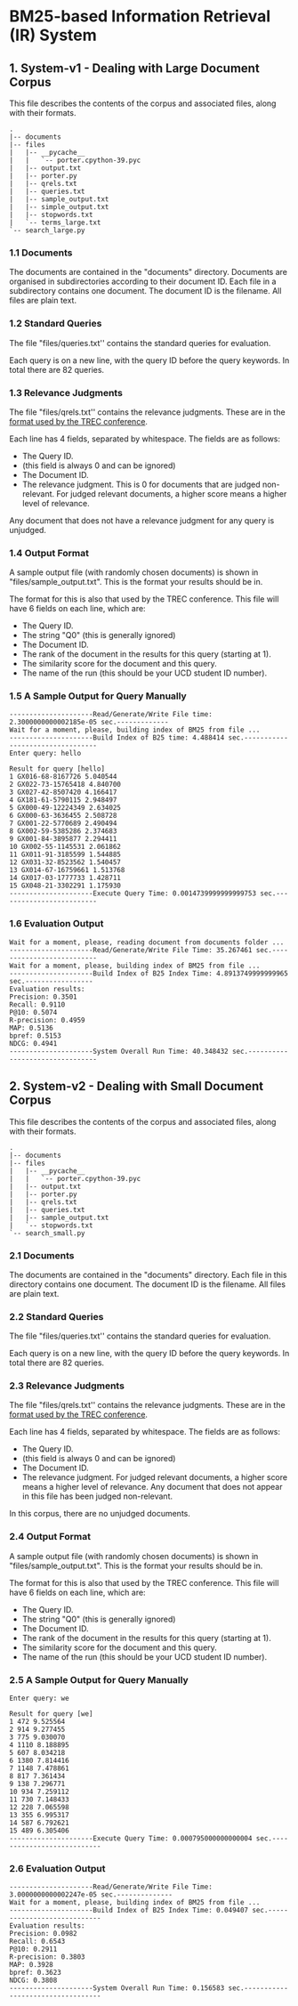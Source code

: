 # BM25-based Information Retrieval (IR) System

## 1. System-v1 - Dealing with Large Document Corpus

This file describes the contents of the corpus and associated files, along with their formats.

```
.
|-- documents
|-- files
|   |-- __pycache__
|   |   `-- porter.cpython-39.pyc
|   |-- output.txt
|   |-- porter.py
|   |-- qrels.txt
|   |-- queries.txt
|   |-- sample_output.txt
|   |-- simple_output.txt
|   |-- stopwords.txt
|   `-- terms_large.txt
`-- search_large.py
```

### 1.1 Documents

The documents are contained in the "documents" directory. Documents are organised in subdirectories according to their document ID. Each file in a subdirectory contains one document. The document ID is the filename. All files are plain text.

### 1.2 Standard Queries

The file "files/queries.txt'' contains the standard queries for evaluation.

Each query is on a new line, with the query ID before the query keywords. In total there are 82 queries.

### 1.3 Relevance Judgments

The file "files/qrels.txt'' contains the relevance judgments. These are in the [format used by the TREC conference](https://trec.nist.gov/data/qrels_eng/).

Each line has 4 fields, separated by whitespace. The fields are as follows:

 * The Query ID.
 * (this field is always 0 and can be ignored)
 * The Document ID.
 * The relevance judgment. This is 0 for documents that are judged non-relevant. For judged relevant documents, a higher score means a higher level of relevance.

Any document that does not have a relevance judgment for any query is unjudged.

### 1.4 Output Format

A sample output file (with randomly chosen documents) is shown in "files/sample_output.txt". This is the format your results should be in.

The format for this is also that used by the TREC conference. This file will have 6 fields on each line, which are:

 * The Query ID.
 * The string "Q0" (this is generally ignored)
 * The Document ID.
 * The rank of the document in the results for this query (starting at 1).
 * The similarity score for the document and this query.
 * The name of the run (this should be your UCD student ID number).

### 1.5 A Sample Output for Query Manually
```
---------------------Read/Generate/Write File time: 2.3000000000002185e-05 sec.-------------
Wait for a moment, please, building index of BM25 from file ...
---------------------Build Index of B25 time: 4.488414 sec.---------------------------------
Enter query: hello

Result for query [hello]
1 GX016-68-8167726 5.040544
2 GX022-73-15765418 4.840700
3 GX027-42-8507420 4.166417
4 GX181-61-5790115 2.948497
5 GX000-49-12224349 2.634025
6 GX000-63-3636455 2.508728
7 GX001-22-5770689 2.490494
8 GX002-59-5385286 2.374683
9 GX001-84-3895877 2.294411
10 GX002-55-1145531 2.061862
11 GX011-91-3185599 1.544885
12 GX031-32-8523562 1.540457
13 GX014-67-16759661 1.513768
14 GX017-03-1777733 1.428711
15 GX048-21-3302291 1.175930
---------------------Execute Query Time: 0.0014739999999999753 sec.-------------------------
```

### 1.6 Evaluation Output
```
Wait for a moment, please, reading document from documents folder ...
---------------------Read/Generate/Write File Time: 35.267461 sec.--------------------------
Wait for a moment, please, building index of BM25 from file ...
---------------------Build Index of B25 Index Time: 4.8913749999999965 sec.-----------------
Evaluation results:
Precision: 0.3501
Recall: 0.9110
P@10: 0.5074
R-precision: 0.4959
MAP: 0.5136
bpref: 0.5153
NDCG: 0.4941
---------------------System Overall Run Time: 40.348432 sec.--------------------------------
```

## 2. System-v2 - Dealing with Small Document Corpus

This file describes the contents of the corpus and associated files, along with their formats.

```
.
|-- documents
|-- files
|   |-- __pycache__
|   |   `-- porter.cpython-39.pyc
|   |-- output.txt
|   |-- porter.py
|   |-- qrels.txt
|   |-- queries.txt
|   |-- sample_output.txt
|   `-- stopwords.txt
`-- search_small.py
```

### 2.1 Documents

The documents are contained in the "documents" directory. Each file in this directory contains one document. The document ID is the filename. All files are plain text.

### 2.2 Standard Queries

The file "files/queries.txt'' contains the standard queries for evaluation.

Each query is on a new line, with the query ID before the query keywords. In total there are 82 queries.

### 2.3 Relevance Judgments

The file "files/qrels.txt'' contains the relevance judgments. These are in the [format used by the TREC conference](https://trec.nist.gov/data/qrels_eng/).

Each line has 4 fields, separated by whitespace. The fields are as follows:

 * The Query ID.
 * (this field is always 0 and can be ignored)
 * The Document ID.
 * The relevance judgment. For judged relevant documents, a higher score means a higher level of relevance. Any document that does not appear in this file has been judged non-relevant.

In this corpus, there are no unjudged documents.

### 2.4 Output Format

A sample output file (with randomly chosen documents) is shown in "files/sample_output.txt". This is the format your results should be in.

The format for this is also that used by the TREC conference. This file will have 6 fields on each line, which are:

 * The Query ID.
 * The string "Q0" (this is generally ignored)
 * The Document ID.
 * The rank of the document in the results for this query (starting at 1).
 * The similarity score for the document and this query.
 * The name of the run (this should be your UCD student ID number).

### 2.5 A Sample Output for Query Manually
```
Enter query: we

Result for query [we]
1 472 9.525564
2 914 9.277455
3 775 9.030070
4 1110 8.188895
5 607 8.034218
6 1380 7.814416
7 1148 7.478861
8 817 7.361434
9 138 7.296771
10 934 7.259112
11 730 7.148433
12 228 7.065598
13 355 6.995317
14 587 6.792621
15 489 6.305406
---------------------Execute Query Time: 0.000795000000000004 sec.---------------------------
```

### 2.6 Evaluation Output
```
---------------------Read/Generate/Write File Time: 3.0000000000002247e-05 sec.--------------
Wait for a moment, please, building index of BM25 from file ...
---------------------Build Index of B25 Index Time: 0.049407 sec.----------------------------
Evaluation results:
Precision: 0.0982
Recall: 0.6543
P@10: 0.2911
R-precision: 0.3803
MAP: 0.3928
bpref: 0.3623
NDCG: 0.3808
---------------------System Overall Run Time: 0.156583 sec.----------------------------------
```
